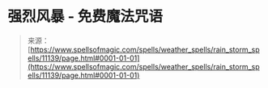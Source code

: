 <!--yml

category: 未分类

date: 2024-06-12 18:48:09

-->

# 强烈风暴 - 免费魔法咒语

> 来源：[https://www.spellsofmagic.com/spells/weather_spells/rain_storm_spells/11139/page.html#0001-01-01](https://www.spellsofmagic.com/spells/weather_spells/rain_storm_spells/11139/page.html#0001-01-01)
